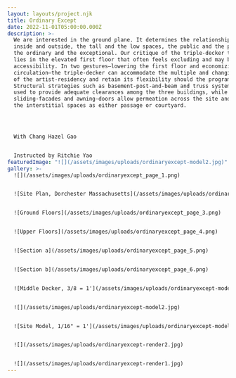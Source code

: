 ```yaml
---
layout: layouts/project.njk
title: Ordinary Except
date: 2022-11-01T05:00:00.000Z
description: >-
  We are interested in the ground plane. It determines the relationship between
  inside and outside, the tall and the low spaces, the public and the private,
  the ordinary and the exceptional. Our critique of the triple-decker typology
  lies in the elevated first floor that often feels excluding and may bar
  accessibility. In two gestures—lowering the first floor and economizing
  circulation—the triple-decker can accommodate the multiple and changing needs
  of the artist-residency and retain its flexibility should the program change.
  Structural strategies such as basement-post-and-beam and truss systems are
  used to provide adequate clearances among the three buildings, while
  sliding-facades and awning-doors allow permeation across the site and define
  the interstitial spaces as either passage or courtyard.




  With Chang Hazel Gao


  Instructed by Ritchie Yao
featuredImage: "![](/assets/images/uploads/ordinaryexcept-model2.jpg)"
gallery: >-
  ![](/assets/images/uploads/ordinaryexcept_page_1.png)


  ![Site Plan, Dorchester Massachusetts](/assets/images/uploads/ordinaryexcept_page_2.png)


  ![Ground Floors](/assets/images/uploads/ordinaryexcept_page_3.png)


  ![Upper Floors](/assets/images/uploads/ordinaryexcept_page_4.png)


  ![Section a](/assets/images/uploads/ordinaryexcept_page_5.png)


  ![Section b](/assets/images/uploads/ordinaryexcept_page_6.png)


  ![Middle Decker, 3/8 = 1'](/assets/images/uploads/ordinaryexcept-model1.jpg)


  ![](/assets/images/uploads/ordinaryexcept-model2.jpg)


  ![Site Model, 1/16" = 1'](/assets/images/uploads/ordinaryexcept-model3.jpg)


  ![](/assets/images/uploads/ordinaryexcept-render2.jpg)


  ![](/assets/images/uploads/ordinaryexcept-render1.jpg)
---
```


